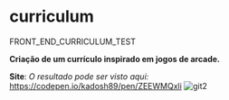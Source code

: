 # curriculum
FRONT_END_CURRICULUM_TEST


**Criação de um currículo inspirado em jogos de arcade.**


**Site**: *O resultado pode ser visto aqui:* https://codepen.io/kadosh89/pen/ZEEWMQxli
![git2](https://user-images.githubusercontent.com/43101746/70053007-4dfd5a00-15b3-11ea-95e9-251496a725fc.png)

